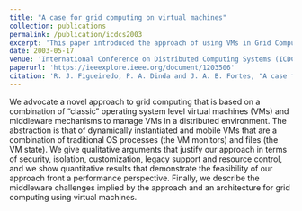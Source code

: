 ```yaml
---
title: "A case for grid computing on virtual machines"
collection: publications
permalink: /publication/icdcs2003
excerpt: 'This paper introduced the approach of using VMs in Grid Computing'
date: 2003-05-17
venue: 'International Conference on Distributed Computing Systems (ICDCS)'
paperurl: 'https://ieeexplore.ieee.org/document/1203506'
citation: 'R. J. Figueiredo, P. A. Dinda and J. A. B. Fortes, "A case for grid computing on virtual machines," 23rd International Conference on Distributed Computing Systems, 2003. Proceedings., Providence, RI, USA, 2003, pp. 550-559, doi: 10.1109/ICDCS.2003.1203506.'
---
```


We advocate a novel approach to grid computing that is based on a combination of “classic” operating system level virtual machines (VMs) and middleware mechanisms to manage VMs in a distributed environment. The abstraction is that of dynamically instantiated and mobile VMs that are a combination of traditional OS processes (the VM monitors) and files (the VM state). We give qualitative arguments that justify our approach in terms of security, isolation, customization, legacy support and resource control, and we show quantitative results that demonstrate the feasibility of our approach front a performance perspective. Finally, we describe the middleware challenges implied by the approach and an architecture for grid computing using virtual machines.